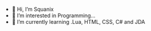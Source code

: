 - 👋 Hi, I’m Squanix
- 👀 I’m interested in Programming...
- 🌱 I’m currently learning .Lua, HTML, CSS, C# and JDA


